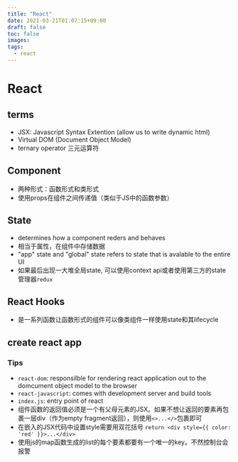```yaml
---
title: "React"
date: 2021-03-21T01:07:15+09:00
draft: false
toc: false
images:
tags:
  - react
---
```


# React

## terms
- JSX: Javascript Syntax Extention (allow us to write dynamic html)
- Virtual DOM (Document Object Model)
- ternary operator 三元运算符


## Component
- 两种形式：函数形式和类形式
- 使用props在组件之间传递值（类似于JS中的函数参数）

## State
- determines how a component reders and behaves
- 相当于属性，在组件中存储数据
- "app" state and "global" state refers to state that is avalable to the entire UI
- 如果最后出现一大堆全局state, 可以使用context api或者使用第三方的state管理器`redux`

## React Hooks
- 是一系列函数让函数形式的组件可以像类组件一样使用state和其lifecycle

## create react app

### Tips
- `react-dom`: responsilble for rendering react application out to the domcument object model to the browser
- `react-javascript`: comes with development server and build tools
- `index.js`: entry point of react
- 组件函数的返回值必须是一个有父母元素的JSX。如果不想让返回的要素再包裹一层div（作为empty fragment返回），则使用`<>...</>`包裹即可
- 在嵌入的JSX代码中设置style需要用双花括号 `return <div style={{ color: 'red' }}>...</div>`
- 使用js的map函数生成的list的每个要素都要有一个唯一的key。不然控制台会报警
